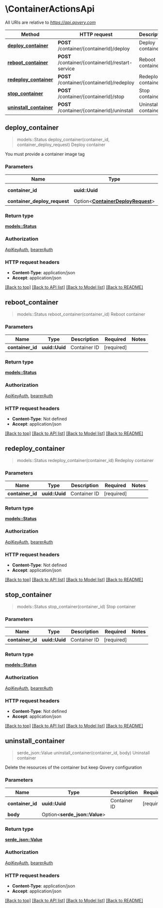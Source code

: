 # \ContainerActionsApi

All URIs are relative to *https://api.qovery.com*

Method | HTTP request | Description
------------- | ------------- | -------------
[**deploy_container**](ContainerActionsApi.md#deploy_container) | **POST** /container/{containerId}/deploy | Deploy container
[**reboot_container**](ContainerActionsApi.md#reboot_container) | **POST** /container/{containerId}/restart-service | Reboot container
[**redeploy_container**](ContainerActionsApi.md#redeploy_container) | **POST** /container/{containerId}/redeploy | Redeploy container
[**stop_container**](ContainerActionsApi.md#stop_container) | **POST** /container/{containerId}/stop | Stop container
[**uninstall_container**](ContainerActionsApi.md#uninstall_container) | **POST** /container/{containerId}/uninstall | Uninstall container



## deploy_container

> models::Status deploy_container(container_id, container_deploy_request)
Deploy container

You must provide a container image tag

### Parameters


Name | Type | Description  | Required | Notes
------------- | ------------- | ------------- | ------------- | -------------
**container_id** | **uuid::Uuid** | Container ID | [required] |
**container_deploy_request** | Option<[**ContainerDeployRequest**](ContainerDeployRequest.md)> |  |  |

### Return type

[**models::Status**](Status.md)

### Authorization

[ApiKeyAuth](../README.md#ApiKeyAuth), [bearerAuth](../README.md#bearerAuth)

### HTTP request headers

- **Content-Type**: application/json
- **Accept**: application/json

[[Back to top]](#) [[Back to API list]](../README.md#documentation-for-api-endpoints) [[Back to Model list]](../README.md#documentation-for-models) [[Back to README]](../README.md)


## reboot_container

> models::Status reboot_container(container_id)
Reboot container

### Parameters


Name | Type | Description  | Required | Notes
------------- | ------------- | ------------- | ------------- | -------------
**container_id** | **uuid::Uuid** | Container ID | [required] |

### Return type

[**models::Status**](Status.md)

### Authorization

[ApiKeyAuth](../README.md#ApiKeyAuth), [bearerAuth](../README.md#bearerAuth)

### HTTP request headers

- **Content-Type**: Not defined
- **Accept**: application/json

[[Back to top]](#) [[Back to API list]](../README.md#documentation-for-api-endpoints) [[Back to Model list]](../README.md#documentation-for-models) [[Back to README]](../README.md)


## redeploy_container

> models::Status redeploy_container(container_id)
Redeploy container

### Parameters


Name | Type | Description  | Required | Notes
------------- | ------------- | ------------- | ------------- | -------------
**container_id** | **uuid::Uuid** | Container ID | [required] |

### Return type

[**models::Status**](Status.md)

### Authorization

[ApiKeyAuth](../README.md#ApiKeyAuth), [bearerAuth](../README.md#bearerAuth)

### HTTP request headers

- **Content-Type**: Not defined
- **Accept**: application/json

[[Back to top]](#) [[Back to API list]](../README.md#documentation-for-api-endpoints) [[Back to Model list]](../README.md#documentation-for-models) [[Back to README]](../README.md)


## stop_container

> models::Status stop_container(container_id)
Stop container

### Parameters


Name | Type | Description  | Required | Notes
------------- | ------------- | ------------- | ------------- | -------------
**container_id** | **uuid::Uuid** | Container ID | [required] |

### Return type

[**models::Status**](Status.md)

### Authorization

[ApiKeyAuth](../README.md#ApiKeyAuth), [bearerAuth](../README.md#bearerAuth)

### HTTP request headers

- **Content-Type**: Not defined
- **Accept**: application/json

[[Back to top]](#) [[Back to API list]](../README.md#documentation-for-api-endpoints) [[Back to Model list]](../README.md#documentation-for-models) [[Back to README]](../README.md)


## uninstall_container

> serde_json::Value uninstall_container(container_id, body)
Uninstall container

Delete the resources of the container but keep Qovery configuration

### Parameters


Name | Type | Description  | Required | Notes
------------- | ------------- | ------------- | ------------- | -------------
**container_id** | **uuid::Uuid** | Container ID | [required] |
**body** | Option<**serde_json::Value**> |  |  |

### Return type

[**serde_json::Value**](serde_json::Value.md)

### Authorization

[ApiKeyAuth](../README.md#ApiKeyAuth), [bearerAuth](../README.md#bearerAuth)

### HTTP request headers

- **Content-Type**: application/json
- **Accept**: application/json

[[Back to top]](#) [[Back to API list]](../README.md#documentation-for-api-endpoints) [[Back to Model list]](../README.md#documentation-for-models) [[Back to README]](../README.md)

